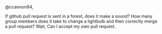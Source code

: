  @ccannon94, 

 If github pull request is sent in a forest, does it make a sound?
 How many group members does it take to change a lightbulb and then correctly merge a pull request?
 Wait, Can I accept my own pull request. 
